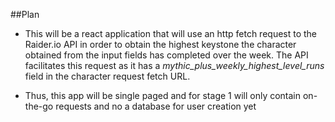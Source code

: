 ##Plan

* This will be a react application that will use an http fetch request to the Raider.io API in order to obtain the highest keystone the character obtained from the input fields has completed over the week. The API facilitates this request as it has a *mythic_plus_weekly_highest_level_runs* field in the character request fetch URL.

* Thus, this app will be single paged and for stage 1 will only contain on-the-go requests and no a database for user creation yet

